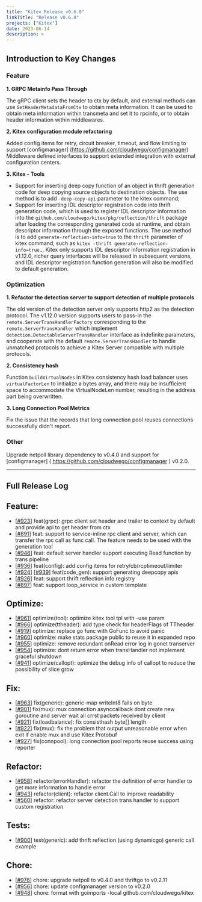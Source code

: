 ```yaml
---
title: "Kitex Release v0.6.0"
linkTitle: "Release v0.6.0"
projects: ["Kitex"]
date: 2023-06-14
description: >
---
```


## **Introduction to Key Changes**

### **Feature**

**1. GRPC Metainfo Pass Through**

The gRPC client sets the header to ctx by default, and external methods can use `GetHeaderMetadataFromCtx` to obtain meta information. It can be used to obtain meta information within transmeta and set it to rpcinfo, or to obtain header information within middlewares.

**2. Kitex configuration module refactoring**

Added config items for retry, circuit breaker, timeout, and flow limiting to support [configmanager] (https://github.com/cloudwego/configmanager) Middleware defined interfaces to support extended integration with external configuration centers.

**3. Kitex - Tools**

- Support for inserting deep copy function of an object in thrift generation code for deep copying source objects to destination objects. The use method is to add `-deep-copy-api` parameter to the kitex command;
- Support for inserting IDL descriptor registration code into thrift generation code, which is used to register IDL descriptor information into the `github.com/cloudwego/kitex/pkg/reflection/thrift` package after loading the corresponding generated code at runtime, and obtain descriptor information through the exposed functions. The use method is to add `generate-reflection-info=true` to the `thrift` parameter of kitex command, such as `kitex -thrift generate-reflection-info=true`... Kitex only supports IDL descriptor information registration in v1.12.0, richer query interfaces will be released in subsequent versions, and IDL descriptor registration function generation will also be modified to default generation.

### **Optimization**

**1. Refactor the detection server to support detection of multiple protocols**

The old version of the detection server only supports http2 as the detection protocol. The v1.12.0 version supports users to pass-in the `remote.ServerTransHandlerFactory` corresponding to the `remote.ServerTransHandler` which implement `detection.DetectableServerTransHandler` interface as indefinite parameters, and cooperate with the default `remote.ServerTransHandler` to handle unmatched protocols to achieve a Kitex Server compatible with multiple protocols.

**2. Consistency hash**

Function `buildVirtualNodes` in Kitex consistency hash load balancer uses `virtualFactorLen` to initialize a bytes array, and there may be insufficient space to accommodate the VirtualNodeLen number, resulting in the address part being overwritten.

**3. Long Connection Pool Metrics**

Fix the issue that the records that long connection pool reuses connections successfully didn't report.


### **Other**

Upgrade netpoll library dependency to v0.4.0 and support for [configmanager] ( https://github.com/cloudwego/configmanager ) v0.2.0.

----

## **Full Release Log**

## Feature:
- [[#923](https://github.com/cloudwego/kitex/pull/923)] feat(grpc): grpc client set header and trailer to context by default and provide api to get header from ctx
- [[#891](https://github.com/cloudwego/kitex/pull/891)] feat: support to service-inline rpc client and server, which can transfer the rpc call as func call. The feature needs to be used with the generation tool
- [[#946](https://github.com/cloudwego/kitex/pull/946)] feat: default server handler support executing Read function by trans pipeline
- [[#936](https://github.com/cloudwego/kitex/pull/936)] feat(config): add config items for retry/cb/rcptimeout/limiter
- [[#924](https://github.com/cloudwego/kitex/pull/924)] [[#939](https://github.com/cloudwego/kitex/pull/939)] feat(code_gen): support generating deepcopy apis
- [[#926](https://github.com/cloudwego/kitex/pull/926)] feat: support thrift reflection info registry
- [[#897](https://github.com/cloudwego/kitex/pull/897)] feat: support loop_service in custom template

## Optimize:
- [[#961](https://github.com/cloudwego/kitex/pull/961)] optimize(tool): optimize kitex tool tpl with -use param
- [[#966](https://github.com/cloudwego/kitex/pull/966)] optimize(ttheader): add type check for headerFlags of TTheader
- [[#919](https://github.com/cloudwego/kitex/pull/919)] optimize: replace go func with GoFunc to avoid panic
- [[#960](https://github.com/cloudwego/kitex/pull/960)] optimize: make stats package public to reuse it in expanded repo
- [[#955](https://github.com/cloudwego/kitex/pull/955)] optimize: remove redundant onRead error log in gonet transerver
- [[#954](https://github.com/cloudwego/kitex/pull/954)] optimize: dont return error when transHandler not implement graceful shutdown
- [[#941](https://github.com/cloudwego/kitex/pull/941)] optimize(callopt): optimize the debug info of callopt to reduce the possibility of slice grow

## Fix:
- [[#963](https://github.com/cloudwego/kitex/pull/963)] fix(generic): generic-map writeInt8 fails on byte
- [[#901](https://github.com/cloudwego/kitex/pull/901)] fix(mux): mux connection asynccallback dont create new goroutine and server wait all crrst packets received by client
- [[#921](https://github.com/cloudwego/kitex/pull/921)] fix(loadbalance): fix consisthash byte[] length
- [[#922](https://github.com/cloudwego/kitex/pull/922)] fix(mux): fix the problem that output unreasonable error when exit if enable mux and use Kitex Protobuf
- [[#927](https://github.com/cloudwego/kitex/pull/927)] fix(connpool): long connection pool reports reuse success using reporter

## Refactor:
- [[#958](https://github.com/cloudwego/kitex/pull/958)] refactor(errorHandler): refactor the definition of error handler to get more information to handle error
- [[#943](https://github.com/cloudwego/kitex/pull/943)] refactor(client): refactor client.Call to improve readability
- [[#560](https://github.com/cloudwego/kitex/pull/560)] refactor: refactor server detection trans handler to support custom registration

## Tests:
- [[#900](https://github.com/cloudwego/kitex/pull/900)] test(generic): add thrift reflection (using dynamicgo) generic call example

## Chore:
- [[#976](https://github.com/cloudwego/kitex/pull/976)] chore: upgrade netpoll to v0.4.0 and thriftgo to v0.2.11
- [[#956](https://github.com/cloudwego/kitex/pull/956)] chore: update configmanager version to v0.2.0
- [[#948](https://github.com/cloudwego/kitex/pull/948)] chore: format with goimports -local github.com/cloudwego/kitex

